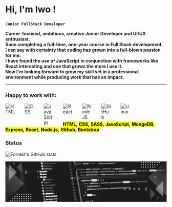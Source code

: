 # Hi, I'm Iwo ! 

**`Junior FullStack Developer`**

**Career-focused, ambitious, creative Junior Developer and UI/UX enthusiast.**<br />
**Soon completing a full-time, one-year course in Full Stack development.**<br />
**I can say with certainty that coding has grown into a full-blown passion for me.**<br />
**I have found the use of JavaScript in conjunction with frameworks like React interesting and one that grows the more I use it.**<br />
**Now I'm looking forward to grow my skill set in a professional environment while producing work that has an impact.**<br />

---

 ### ​Happy to work with: 


<img align="left" alt="HTML" width="30px" style="padding-right:30px;" src="https://cdn.jsdelivr.net/gh/devicons/devicon/icons/html5/html5-plain.svg" />
<img align="left" alt="CSS" width="30px" style="padding-right:30px;" src="https://cdn.jsdelivr.net/gh/devicons/devicon/icons/css3/css3-plain.svg" />
<img align="left" alt="JavaScript" width="30px" style="padding-right:30px;" src="https://cdn.jsdelivr.net/gh/devicons/devicon/icons/javascript/javascript-plain.svg" />
<img align="left" alt="React" width="30px" style="padding-right:30px;" src="https://cdn.jsdelivr.net/gh/devicons/devicon/icons/react/react-original.svg" />
<img align="left" alt="NodeJS" width="30px" style="padding-right:30px;" src="https://cdn.jsdelivr.net/gh/devicons/devicon/icons/nodejs/nodejs-original.svg" />
<img align="left" alt="GitHub" width="30px" style="padding-right:30px;" src="https://cdn.jsdelivr.net/gh/devicons/devicon/icons/github/github-original.svg" />
<img align="left" alt="Linux" width="30px" style="padding-right:30px;" src="https://cdn.jsdelivr.net/gh/devicons/devicon/icons/linux/linux-original.svg" />

</br>

#


**<mark>HTML,</mark>**
**<mark>CSS,</mark>**
**<mark>SASS,</mark>**
**<mark>JavaScript,</mark>**
**<mark>MongoDB,</mark>**
**<mark>Express,</mark>**
**<mark>React,</mark>**
**<mark>Node.js,</mark>**
**<mark>Github,</mark>**
**<mark>Bootstrap</mark>**



### Status

![Forrest's GitHub stats](https://github-readme-stats.vercel.app/api?username=iwodnb&show_icons=true&theme=onedark)







![](https://github.com/IwoDNB/IwoDNB/blob/main/img/baner.png)
​


​


